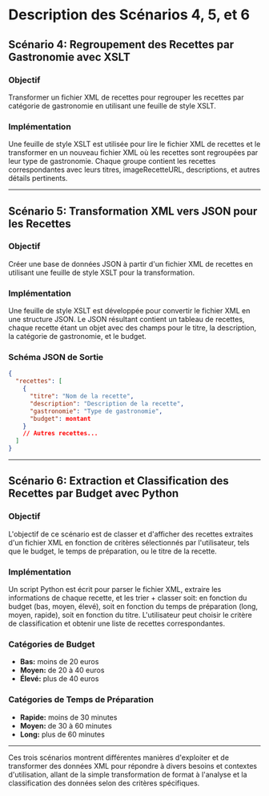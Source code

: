 # Description des Scénarios 4, 5, et 6

## Scénario 4: Regroupement des Recettes par Gastronomie avec XSLT

### Objectif
Transformer un fichier XML de recettes pour regrouper les recettes par catégorie de gastronomie en utilisant une feuille de style XSLT.

### Implémentation
Une feuille de style XSLT est utilisée pour lire le fichier XML de recettes et le transformer en un nouveau fichier XML où les recettes sont regroupées par leur type de gastronomie. Chaque groupe contient les recettes correspondantes avec leurs titres, imageRecetteURL, descriptions, et autres détails pertinents.

---

## Scénario 5: Transformation XML vers JSON pour les Recettes

### Objectif
Créer une base de données JSON à partir d'un fichier XML de recettes en utilisant une feuille de style XSLT pour la transformation.

### Implémentation
Une feuille de style XSLT est développée pour convertir le fichier XML en une structure JSON. Le JSON résultant contient un tableau de recettes, chaque recette étant un objet avec des champs pour le titre, la description, la catégorie de gastronomie, et le budget.

### Schéma JSON de Sortie
```json
{
  "recettes": [
    {
      "titre": "Nom de la recette",
      "description": "Description de la recette",
      "gastronomie": "Type de gastronomie",
      "budget": montant
    }
    // Autres recettes...
  ]
}
```

---

## Scénario 6: Extraction et Classification des Recettes par Budget avec Python

### Objectif
L'objectif de ce scénario est de classer et d'afficher des recettes extraites d'un fichier XML en fonction de critères sélectionnés par l'utilisateur, tels que le budget, le temps de préparation, ou le titre de la recette.
### Implémentation
Un script Python est écrit pour parser le fichier XML, extraire les informations de chaque recette, et les trier + classer soit: en fonction du budget (bas, moyen, élevé), soit en fonction du temps de préparation (long, moyen, rapide), soit en fonction du titre. L'utilisateur peut choisir le critère de classification et obtenir une liste de recettes correspondantes.

### Catégories de Budget
- **Bas:** moins de 20 euros
- **Moyen:** de 20 à 40 euros
- **Élevé:** plus de 40 euros

### Catégories de Temps de Préparation
- **Rapide:** moins de 30 minutes
- **Moyen:** de 30 à 60 minutes
- **Long:** plus de 60 minutes
---

Ces trois scénarios montrent différentes manières d'exploiter et de transformer des données XML pour répondre à divers besoins et contextes d'utilisation, allant de la simple transformation de format à l'analyse et la classification des données selon des critères spécifiques.